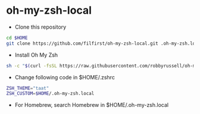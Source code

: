 # oh-my-zsh-local

* Clone this repository
```bash
cd $HOME
git clone https://github.com/filfirst/oh-my-zsh-local.git .oh-my-zsh.local
```

* Install Oh My Zsh
```bash
sh -c "$(curl -fsSL https://raw.githubusercontent.com/robbyrussell/oh-my-zsh/master/tools/install.sh)"
```

* Change following code in $HOME/.zshrc
```bash
ZSH_THEME="taat"
ZSH_CUSTOM=$HOME/.oh-my-zsh.local
```

* For Homebrew, search Homebrew in $HOME/.oh-my-zsh.local
